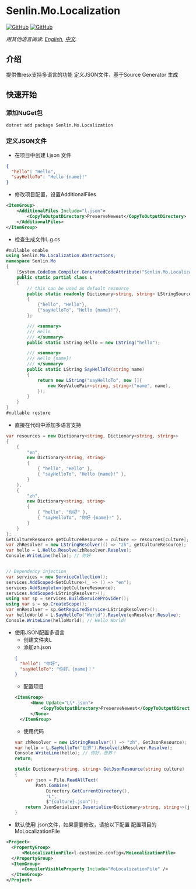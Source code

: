 ﻿# Senlin.Mo.Localization

[![GitHub](https://img.shields.io/badge/-source-181717.svg?logo=GitHub)](https://github.com/gui-xie/Senlin.Mo)
[![GitHub](https://img.shields.io/github/license/gui-xie/Senlin.Mo?color=blue&label=License)](https://github.com/gui-xie/Senlin.Mo/blob/master/license.txt)

*用其他语言阅读: [English](README.md), [中文](README.zh.md).*

## 介绍
提供像resx支持多语言的功能 
定义JSON文件，基于Source Generator 生成

## 快速开始

### 添加NuGet包
```shell
dotnet add package Senlin.Mo.Localization
```
### 定义JSON文件
* 在项目中创建 l.json 文件
```json
{
  "hello": "Hello",
  "sayHelloTo": "Hello {name}!"
}
``` 
* 修改项目配置，设置AdditionalFiles
```xml
<ItemGroup>
    <AdditionalFiles Include="l.json">
        <CopyToOutputDirectory>PreserveNewest</CopyToOutputDirectory>
    </AdditionalFiles>
</ItemGroup>
```
* 检查生成文件L.g.cs
```csharp
#nullable enable
using Senlin.Mo.Localization.Abstractions;
namespace Senlin.Mo
{
    [System.CodeDom.Compiler.GeneratedCodeAttribute("Senlin.Mo.Localization", "1.0.1.0")]
    public static partial class L
    {
        // this can be used as default resource
        public static readonly Dictionary<string, string> LStringSource = new Dictionary<string, string>
        {
            {"hello", "Hello"},
            {"sayHelloTo", "Hello {name}!"},
        };

        /// <summary>
        /// Hello
        /// </summary>
        public static LString Hello = new LString("hello");

        /// <summary>
        /// Hello {name}!
        /// </summary>
        public static LString SayHelloTo(string name)
        {
            return new LString("sayHelloTo", new []{
                new KeyValuePair<string, string>("name", name),
            });
        }
    }
}
#nullable restore
```
* 直接在代码中添加多语言支持
```csharp
var resources = new Dictionary<string, Dictionary<string, string>>
{
    {
        "en",
        new Dictionary<string, string>
        {
            { "hello", "Hello" },
            { "sayHelloTo", "Hello {name}!" },
        }
    },
    {
        "zh",
        new Dictionary<string, string>
        {
            { "hello", "你好" },
            { "sayHelloTo", "你好 {name}!" },
        }
    }
};
GetCultureResource getCultureResource = culture => resources[culture];
var zhResolver = new LStringResolver(() => "zh", getCultureResource);
var hello = L.Hello.Resolve(zhResolver.Resolve);
Console.WriteLine(hello); // 你好


// Dependency injection
var services = new ServiceCollection();
services.AddScoped<GetCulture>(_ => () => "en");
services.AddSingleton(getCultureResource);
services.AddScoped<LStringResolver>();
using var sp = services.BuildServiceProvider();
using var s = sp.CreateScope();
var enResolver = sp.GetRequiredService<LStringResolver>();
var helloWorld = L.SayHelloTo("World").Resolve(enResolver.Resolve);
Console.WriteLine(helloWorld); // Hello World!
```
* 使用JSON配置多语言
  * 创建文件夹L
  * 添加zh.json
  ```json
  {
    "hello": "你好",
    "sayHelloTo": "你好，{name}！"
  }
  ```
  * 配置项目
  ```xml
  <ItemGroup>
        <None Update="L\*.json">
            <CopyToOutputDirectory>PreserveNewest</CopyToOutputDirectory>
        </None>
    </ItemGroup>
  ```
  * 使用代码
  ```csharp
  var zhResolver = new LStringResolver(() => "zh", GetJsonResource);
  var hello = L.SayHelloTo("世界").Resolve(zhResolver.Resolve);
  Console.WriteLine(hello); // 你好，世界！
  return;
  
  static Dictionary<string, string> GetJsonResource(string culture)
  {
      var json = File.ReadAllText(
          Path.Combine(
              Directory.GetCurrentDirectory(),
              "L",
              $"{culture}.json"));
      return JsonSerializer.Deserialize<Dictionary<string, string>>(json)!;
  }
  ```
* 默认使用l.json文件，如果需要修改，请按以下配置
配置项目的MoLocalizationFile
```xml
<Project>
  <PropertyGroup>
      <MoLocalizationFile>l-customize.config</MoLocalizationFile>
  </PropertyGroup>
  <ItemGroup>
      <CompilerVisibleProperty Include="MoLocalizationFile" />
  </ItemGroup>
</Project>
```